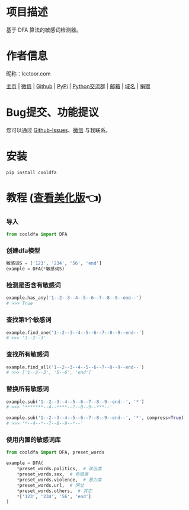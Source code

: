 # 项目描述

基于 DFA 算法的敏感词检测器。

# 作者信息

昵称：lcctoor.com

[主页](https://lcctoor.github.io/arts/) \| [微信](https://lcctoor.github.io/arts/arts/static/static-files/WeChatQRC.jpg) \| [Github](https://github.com/lcctoor) \| [PyPi](https://pypi.org/user/lcctoor) \| [Python交流群](https://lcctoor.github.io/arts/arts/static/static-files/PythonWeChatGroupQRC.jpg) \| [邮箱](mailto:lcctoor@outlook.com) \| [域名](http://lcctoor.com) \| [捐赠](https://lcctoor.github.io/arts/arts/static/static-files/DonationQRC-0rmb.jpg)

# Bug提交、功能提议

您可以通过 [Github-Issues](https://github.com/lcctoor/arts/issues)、[微信](https://lcctoor.github.io/arts/arts/static/static-files/WeChatQRC.jpg) 与我联系。

# 安装

```
pip install cooldfa
```

# 教程 ([查看美化版](https://lcctoor.github.io/arts/?pk=cooldfa)👈)

### 导入

```python
from cooldfa import DFA
```

### 创建dfa模型

```python
敏感词S = ['123', '234', '56', 'end']
example = DFA(*敏感词S)
```

### 检测是否含有敏感词

```python
example.has_any('1--2--3--4--5--6--7--8--9--end--')
# >>> True
```

### 查找第1个敏感词

```python
example.find_one('1--2--3--4--5--6--7--8--9--end--')
# >>> '1--2--3'
```

### 查找所有敏感词

```python
example.find_all('1--2--3--4--5--6--7--8--9--end--')
# >>> ['1--2--3', '5--6', 'end']
```

### 替换所有敏感词

```python
example.sub('1--2--3--4--5--6--7--8--9--end--', '*')
# >>> '*******--4--****--7--8--9--***--'

example.sub('1--2--3--4--5--6--7--8--9--end--', '*', compress=True)
# >>> '*--4--*--7--8--9--*--'
```

### 使用内置的敏感词库

```python
from cooldfa import DFA, preset_words

example = DFA(
    *preset_words.politics,  # 政治类
    *preset_words.sex,  # 色情类
    *preset_words.violence,  # 暴力类
    *preset_words.url,  # 网址
    *preset_words.others,  # 其它
    *['123', '234', '56', 'end']
)
```
